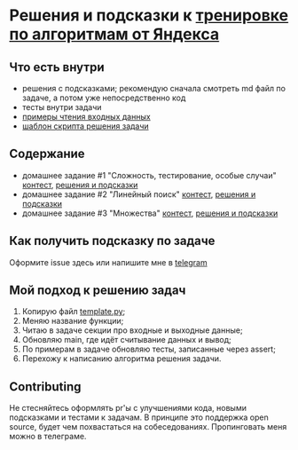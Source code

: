# Решения и подсказки к [тренировке по алгоритмам от Яндекса](https://yandex.ru/yaintern/algorithm-training)

## Что есть внутри

- решения с подсказками; рекомендую сначала смотреть md файл по задаче, а потом уже непосредственно код
- тесты внутри задачи
- [примеры чтения входных данных](./read_input)
- [шаблон скрипта решения задачи](./template.py)

## Содержание 

- домашнее задание #1 "Сложность, тестирование, особые случаи" [контест](https://contest.yandex.ru/contest/27393/problems/), [решения и подсказки](hw1/)
- домашнее задание #2 "Линейный поиск" [контест](https://contest.yandex.ru/contest/27472/problems/), [решения и подсказки](hw2/)
- домашнее задание #3 "Множества" [контест](https://contest.yandex.ru/contest/27663/problems/), [решения и подсказки](hw3/)

## Как получить подсказку по задаче

Оформите issue здесь или напишите мне в [telegram](https://t.me/OhAndrey)

## Мой подход к решению задач

1. Копирую файл [template.py](./template.py);
2. Меняю название функции;
3. Читаю в задаче секции про входные и выходные данные;
4. Обновляю main, где идёт считывание данных и вывод;
5. По примерам в задаче обновляю тесты, записанные через assert;
6. Перехожу к написанию алгоритма решения задачи.

## Contributing

Не стесняйтесь оформлять pr'ы с улучшениями кода, новыми подсказками и тестами к задачам.
В принципе это поддержка open source, будет чем похвастаться на собеседованиях.
Пропинговать меня можно в телеграме.
